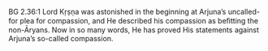 BG 2.36:1	Lord Kṛṣṇa was astonished in the beginning at Arjuna’s uncalled-for plea for compassion, and He described his compassion as beﬁtting the non-Āryans. Now in so many words, He has proved His statements against Arjuna’s so-called compassion.